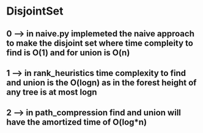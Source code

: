 # DisjointSet

## 0 --> in naive.py implemeted the naive approach to make the disjoint set where time compleity to find is O(1) and for union is O(n)
## 1 --> in rank_heuristics  time complexity to find and union is the O(logn) as in the forest height of any tree is at most logn
## 2 --> in path_compression find and union will have the amortized time  of O(log*n)
